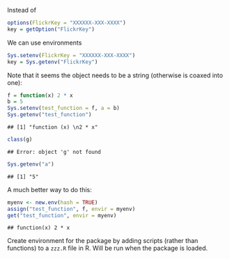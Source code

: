 


Instead of 


```r
options(FlickrKey = "XXXXXX-XXX-XXXX")
key = getOption("FlickrKey")
```



We can use environments


```r
Sys.setenv(FlickrKey = "XXXXXX-XXX-XXXX")
key = Sys.getenv("FlickrKey")
```


Note that it seems the object needs to be a string (otherwise is coaxed into one):


```r
f = function(x) 2 * x
b = 5
Sys.setenv(test_function = f, a = b)
Sys.getenv("test_function")
```

```
## [1] "function (x) \n2 * x"
```

```r
class(g)
```

```
## Error: object 'g' not found
```

```r
Sys.getenv("a")
```

```
## [1] "5"
```


A much better way to do this:


```r
myenv <- new.env(hash = TRUE)
assign("test_function", f, envir = myenv)
get("test_function", envir = myenv)
```

```
## function(x) 2 * x
```


Create environment for the package by adding scripts (rather than functions) to a `zzz.R` file in R.  Will be run when the package is loaded.  

